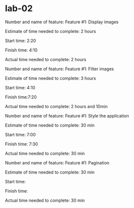 # lab-02

Number and name of feature: Feature #1: Display images

Estimate of time needed to complete: 2 hours

Start time: 2:20

Finish time: 4:10

Actual time needed to complete: 2 hours




Number and name of feature: Feature #1: Filter images

Estimate of time needed to complete: 3 hours

Start time: 4:10

Finish time:7:20

Actual time needed to complete: 2 hours and 10min




Number and name of feature: Feature #1: Style the application

Estimate of time needed to complete: 30 min

Start time: 7:00

Finish time: 7:30

Actual time needed to complete: 30 min



Number and name of feature: Feature #1: Pagination

Estimate of time needed to complete: 30 min

Start time: 

Finish time: 

Actual time needed to complete: 30 min



